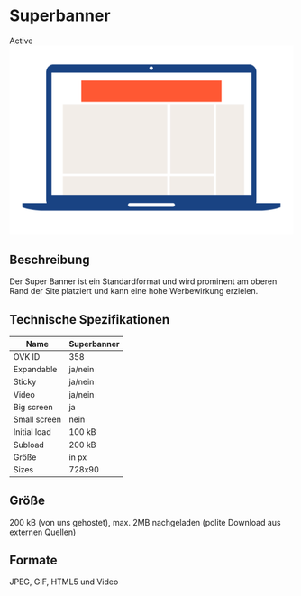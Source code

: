 # Superbanner
<span class="badge badge--success">Active</span>
<img alt="OVK_WF_Desktop_Superbanner" src="https://github.com/BVDW-org/ovk-docusaurus/blob/main/ovk/static/img/formats/OVK_WF_Desktop_Superbanner.png?raw=true" />


## Beschreibung
Der Super Banner ist ein Standardformat und wird prominent am oberen Rand der Site platziert und kann eine hohe Werbewirkung erzielen.


## Technische Spezifikationen

| Name           | Superbanner   |
|----------------|--------------|
| OVK ID         | 358          |
| Expandable     | ja/nein      |
| Sticky         | ja/nein      |
| Video          | ja/nein      |
| Big screen     | ja           |
| Small screen   | nein         |
| Initial load   | 100 kB       |
| Subload        | 200 kB       |
| Größe          | in px        |
| Sizes          | 728x90          |


## Größe
200 kB (von uns gehostet), max. 2MB nachgeladen (polite Download aus externen Quellen)

## Formate
JPEG, GIF, HTML5 und Video
